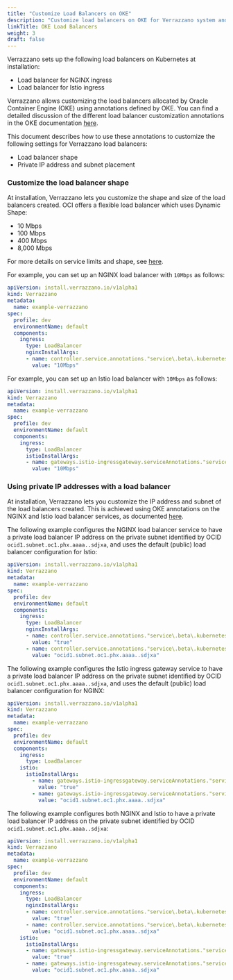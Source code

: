 ```yaml
---
title: "Customize Load Balancers on OKE"
description: "Customize load balancers on OKE for Verrazzano system and application endpoints"
linkTitle: OKE Load Balancers
weight: 3
draft: false
---
```


Verrazzano sets up the following load balancers on Kubernetes at installation:
* Load balancer for NGINX ingress
* Load balancer for Istio ingress

Verrazzano allows customizing the load balancers allocated by Oracle Container Engine (OKE) using annotations defined by OKE.
You can find a detailed discussion of the different load balancer customization annotations in the OKE documentation
[here](https://docs.oracle.com/en-us/iaas/Content/ContEng/Tasks/contengcreatingloadbalancer.htm).

This document describes how to use these annotations to customize the following settings for Verrazzano load balancers:
* Load balancer shape
* Private IP address and subnet placement

### Customize the load balancer shape  

At installation, Verrazzano lets you customize the shape and size of the load balancers created.
OCI offers a flexible load balancer which uses Dynamic Shape:
* 10 Mbps
* 100 Mbps
* 400 Mbps
* 8,000 Mbps

For more details on service limits and shape, see [here](https://docs.oracle.com/en-us/iaas/Content/Balance/Tasks/managingloadbalancer.htm#console).

For example, you can set up an NGINX load balancer with `10Mbps` as follows:

```yaml
apiVersion: install.verrazzano.io/v1alpha1
kind: Verrazzano
metadata:
  name: example-verrazzano
spec:
  profile: dev
  environmentName: default
  components:
    ingress:
      type: LoadBalancer
      nginxInstallArgs:
      - name: controller.service.annotations."service\.beta\.kubernetes\.io/oci-load-balancer-shape"
        value: "10Mbps"   
```

For example, you can set up an Istio load balancer with `10Mbps` as follows:

```yaml
apiVersion: install.verrazzano.io/v1alpha1
kind: Verrazzano
metadata:
  name: example-verrazzano
spec:
  profile: dev
  environmentName: default
  components:
    ingress:
      type: LoadBalancer
      istioInstallArgs:
      - name: gateways.istio-ingressgateway.serviceAnnotations."service\.beta\.kubernetes\.io/oci-load-balancer-shape"
        value: "10Mbps"
```

### Using private IP addresses with a load balancer

At installation, Verrazzano lets you customize the IP address and subnet of the load balancers created.  This is achieved
using OKE annotations on the NGINX and Istio load balancer services, as documented 
[here](https://docs.oracle.com/en-us/iaas/Content/ContEng/Tasks/contengcreatingloadbalancer.htm#Creating2).

The following example configures the NGINX load balancer service to have a private load balancer IP address on the 
private subnet identified by OCID `ocid1.subnet.oc1.phx.aaaa..sdjxa`, and uses the default (public) load balancer 
configuration for Istio:

```yaml
apiVersion: install.verrazzano.io/v1alpha1
kind: Verrazzano
metadata:
  name: example-verrazzano
spec:
  profile: dev
  environmentName: default
  components:
    ingress:
      type: LoadBalancer
      nginxInstallArgs:
      - name: controller.service.annotations."service\.beta\.kubernetes\.io/oci-load-balancer-internal"
        value: "true"    
      - name: controller.service.annotations."service\.beta\.kubernetes\.io/oci-load-balancer-subnet1"
        value: "ocid1.subnet.oc1.phx.aaaa..sdjxa"
```

The following example configures the Istio ingress gateway service to have a private load balancer IP address on the private 
subnet identified by OCID `ocid1.subnet.oc1.phx.aaaa..sdjxa`, and uses the default (public) load balancer configuration 
for NGINX:

```yaml
apiVersion: install.verrazzano.io/v1alpha1
kind: Verrazzano
metadata:
  name: example-verrazzano
spec:
  profile: dev
  environmentName: default
  components:
    ingress:
      type: LoadBalancer      
    istio:
      istioInstallArgs:
        - name: gateways.istio-ingressgateway.serviceAnnotations."service\.beta\.kubernetes\.io/oci-load-balancer-internal"
          value: "true"
        - name: gateways.istio-ingressgateway.serviceAnnotations."service\.beta\.kubernetes\.io/oci-load-balancer-subnet1"
          value: "ocid1.subnet.oc1.phx.aaaa..sdjxa"
```

The following example configures both NGINX and Istio to have a private load balancer IP address on the private subnet 
identified by OCID `ocid1.subnet.oc1.phx.aaaa..sdjxa`:

```yaml
apiVersion: install.verrazzano.io/v1alpha1
kind: Verrazzano
metadata:
  name: example-verrazzano
spec:
  profile: dev
  environmentName: default
  components:
    ingress:
      type: LoadBalancer
      nginxInstallArgs:
      - name: controller.service.annotations."service\.beta\.kubernetes\.io/oci-load-balancer-internal"
        value: "true"
      - name: controller.service.annotations."service\.beta\.kubernetes\.io/oci-load-balancer-subnet1"
        value: "ocid1.subnet.oc1.phx.aaaa..sdjxa"
    istio:
      istioInstallArgs:
      - name: gateways.istio-ingressgateway.serviceAnnotations."service\.beta\.kubernetes\.io/oci-load-balancer-internal"
        value: "true"
      - name: gateways.istio-ingressgateway.serviceAnnotations."service\.beta\.kubernetes\.io/oci-load-balancer-subnet1"
        value: "ocid1.subnet.oc1.phx.aaaa..sdjxa"
```

